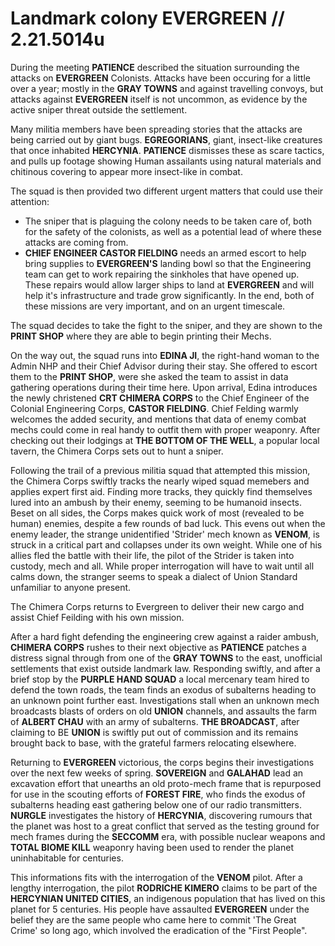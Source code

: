 # Landmark colony EVERGREEN // 2.21.5014u
During the meeting **PATIENCE** described the situation surrounding the attacks on **EVERGREEN** Colonists. Attacks have been occuring for a little over a year; mostly in the **GRAY TOWNS** and against travelling convoys, but attacks against **EVERGREEN** itself is not uncommon, as evidence by the active sniper threat outside the settlement.

Many militia members have been spreading stories that the attacks are being carried out by giant bugs. **EGREGORIANS**, giant, insect-like creatures that once inhabited **HERCYNIA**. **PATIENCE** dismisses these as scare tactics, and pulls up footage showing Human assailants using natural materials and chitinous covering to appear more insect-like in combat.

The squad is then provided two different urgent matters that could use their attention:

 - The sniper that is plaguing the colony needs to be taken care of, both for the safety of the colonists, as well as a potential lead of where these attacks are coming from.
 - **CHIEF ENGINEER CASTOR FIELDING** needs an armed escort to help bring supplies to **EVERGREEN'S** landing bowl so that the Engineering team can get to work repairing the sinkholes that have opened up. These repairs would allow larger ships to land at **EVERGREEN** and will help it's infrastructure and trade grow significantly.
In the end, both of these missions are very important, and on an urgent timescale.

The squad decides to take the fight to the sniper, and they are shown to the **PRINT SHOP** where they are able to begin printing their Mechs.

On the way out, the squad runs into **EDINA JI**, the right-hand woman to the Admin NHP and their Chief Advisor during their stay. She offered to escort them to the **PRINT SHOP**, were she asked the team to assist in data gathering operations during their time here. Upon arrival, Edina introduces the newly christened **CRT CHIMERA CORPS** to the Chief Engineer of the Colonial Engineering Corps, **CASTOR FIELDING**. Chief Felding warmly welcomes the added security, and mentions that data of enemy combat mechs could come in real handy to outfit them with proper weaponry. After checking out their lodgings at **THE BOTTOM OF THE WELL**, a popular local tavern, the Chimera Corps sets out to hunt a sniper.

Following the trail of a previous militia squad that attempted this mission, the Chimera Corps swiftly tracks the nearly wiped squad memebers and applies expert first aid. Finding more tracks, they quickly find themselves lured into an ambush by their enemy, seeming to be humanoid insects. Beset on all sides, the Corps makes quick work of most (revealed to be human) enemies, despite a few rounds of bad luck. This evens out when the enemy leader, the strange unidentified 'Strider' mech known as **VENOM**, is struck in a critical part and collapses under its own weight. While one of his allies fled the battle with their life, the pilot of the Strider is taken into custody, mech and all. While proper interrogation will have to wait until all calms down, the stranger seems to speak a dialect of Union Standard unfamiliar to anyone present. 

The Chimera Corps returns to Evergreen to deliver their new cargo and assist Chief Feilding with his own mission.

After a hard fight defending the engineering crew against a raider ambush, **CHIMERA CORPS** rushes to their next objective as **PATIENCE** patches a distress signal through from one of the **GRAY TOWNS** to the east, unofficial settlements that exist outside landmark law. Responding swiftly, and after a brief stop by the **PURPLE HAND SQUAD** a local mercenary team hired to defend the town roads, the team finds an exodus of subalterns heading to an unknown point further east. Investigations stall when an unknown mech broadcasts blasts of orders on old **UNION** channels, and assaults the farm of **ALBERT CHAU** with an army of subalterns. **THE BROADCAST**, after claiming to BE **UNION** is swiftly put out of commission and its remains brought back to base, with the grateful farmers relocating elsewhere.

Returning to **EVERGREEN** victorious, the corps begins their investigations over the next few weeks of spring. **SOVEREIGN** and **GALAHAD** lead an excavation effort that unearths an old proto-mech frame that is repurposed for use in the scouting efforts of **FOREST FIRE**, who finds the exodus of subalterns heading east gathering below one of our radio transmitters. **NURGLE** investigates the history of **HERCYNIA**, discovering rumours that the planet was host to a great conflict that served as the testing ground for mech frames during the **SECCOMM** era, with possible nuclear weapons and **TOTAL BIOME KILL** weaponry having been used to render the planet uninhabitable for centuries. 

This informations fits with the interrogation of the **VENOM** pilot. After a lengthy interrogation, the pilot **RODRICHE KIMERO** claims to be part of the **HERCYNIAN UNITED CITIES**, an indigenous population that has lived on this planet for 5 centuries. His people have assaulted **EVERGREEN** under the belief they are the same people who came here to commit 'The Great Crime' so long ago, which involved the eradication of the "First People".